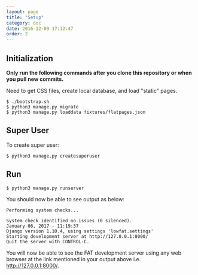 ```yaml
---
layout: page
title: "Setup"
category: doc
date: 2016-12-09 17:12:47
order: 2
---
```

## Initialization

**Only run the following commands after you clone this repository
or when you pull new commits.**

Need to get CSS files,
create local database, and
load "static" pages.

~~~
$ ./bootstrap.sh
$ python3 manage.py migrate
$ python3 manage.py loaddata fixtures/flatpages.json
~~~

## Super User

To create super user:

~~~
$ python3 manage.py createsuperuser
~~~

## Run

~~~
$ python3 manage.py runserver
~~~

You should now be able to see output as below:
  
~~~
Performing system checks...

System check identified no issues (0 silenced).
January 06, 2017 - 11:19:37
Django version 1.10.4, using settings 'lowfat.settings'
Starting development server at http://127.0.0.1:8000/
Quit the server with CONTROL-C.
~~~

You will now be able to see the FAT development server using any web browser at the link mentioned in your output above i.e. 
http://127.0.0.1:8000/. 


